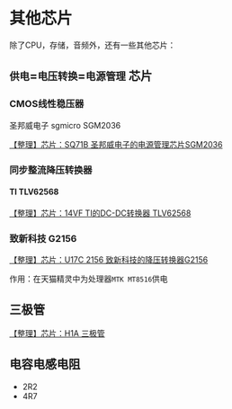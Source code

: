 # 其他芯片

除了CPU，存储，音频外，还有一些其他芯片：

## `供电`=`电压转换`=`电源管理` 芯片

### CMOS线性稳压器

圣邦威电子 sgmicro SGM2036

[【整理】芯片：SQ71B 圣邦威电子的电源管理芯片SGM2036](http://www.crifan.com/chip_sq71b_sgmicro_power_manage_chip_sgm2036)

### 同步整流降压转换器

#### TI TLV62568

[【整理】芯片：14VF TI的DC-DC转换器 TLV62568](http://www.crifan.com/chip_14vf_ti_dc_dc_converter_tlv6256b)

### 致新科技 G2156

[【整理】芯片：U17C 2156 致新科技的降压转换器G2156](http://www.crifan.com/chip_u17c_2156_zhixin_tech_voltage_down_converter_g2156)

作用：在天猫精灵中为处理器`MTK MT8516`供电

## 三极管

[【整理】芯片：H1A 三极管](http://www.crifan.com/chip_h1a_audion)

## 电容电感电阻

* 2R2
* 4R7
